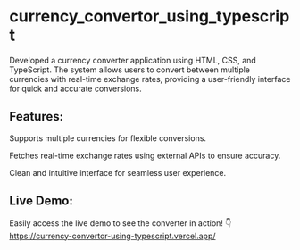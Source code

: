 # currency_convertor_using_typescript
Developed a currency converter application using HTML, CSS, and TypeScript. The system allows users to convert between multiple currencies with real-time exchange rates, providing a user-friendly interface for quick and accurate conversions.

## Features:

Supports multiple currencies for flexible conversions.

Fetches real-time exchange rates using external APIs to ensure accuracy.

Clean and intuitive interface for seamless user experience.

## Live Demo:
Easily access the live demo to see the converter in action!
👇
https://currency-convertor-using-typescript.vercel.app/

